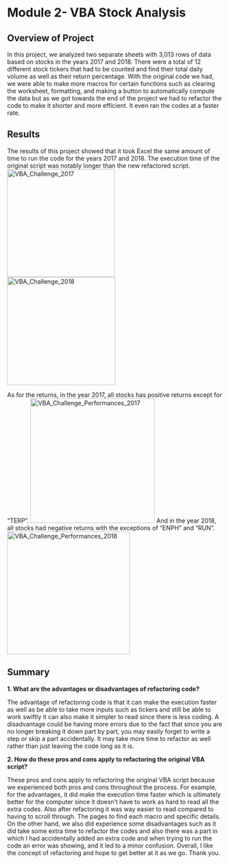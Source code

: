 # Module 2- VBA Stock Analysis
## Overview of Project
In this project, we analyzed two separate sheets with 3,013 rows of data based on stocks in the years 2017 and 2018. There were a total of 12 different stock tickers that had to be counted and find their total daily volume as well as their return percentage. With the original code we had, we were able to make more macros for certain functions such as clearing the worksheet, formatting, and making a button to automatically compute the data but as we got towards the end of the project we had to refactor the code to make it shorter and more efficient. It even ran the codes at a faster rate. 


## Results
The results of this project showed that it took Excel the same amount of time to run the code for the years 2017 and 2018. The execution time of the original script was notably longer than the new refactored script.
<img width="251" alt="VBA_Challenge_2017" src="https://user-images.githubusercontent.com/104862099/175792319-ae91d969-e63b-4fc1-b425-9a301d90c5d7.png">
<img width="252" alt="VBA_Challenge_2018" src="https://user-images.githubusercontent.com/104862099/175792321-b663b0c1-dd59-4b49-a072-585562462e0b.png">

As for the returns, in the year 2017, all stocks has positive returns except for “TERP”.
<img width="290" alt="VBA_Challenge_Performances_2017" src="https://user-images.githubusercontent.com/104862099/175792331-263b7a03-12d7-4e2b-b9e5-f27202325e52.png">
 And in the year 2018, all stocks had negative returns with the exceptions of “ENPH” and “RUN”. 
<img width="286" alt="VBA_Challenge_Performances_2018" src="https://user-images.githubusercontent.com/104862099/175792332-fb14a768-0b59-4c06-b80c-46ef22858c2f.png">


## Summary

**1. What are the advantages or disadvantages of refactoring code?**

The advantage of refactoring code is that it can make the execution faster as well as be able to take more inputs such as tickers and still be able to work swiftly it can also make it simpler to read since there is less coding. A disadvantage could be having more errors due to the fact that since you are no longer breaking it down part by part, you may easily forget to write a step or skip a part accidentally. It may take more time to refactor as well rather than just leaving the code long as it is.

**2. How do these pros and cons apply to refactoring the original VBA script?**

These pros and cons apply to refactoring the original VBA script because we experienced both pros and cons throughout the process. For example, for the advantages, it did make the execution time faster which is ultimately better for the computer since it doesn’t have to work as hard to read all the extra codes. Also after refactoring it was way easier to read compared to having to scroll through. The pages to find each macro and specific details. On the other hand, we also did experience some disadvantages such as it did take some extra time to refactor the codes and also there was a part in which I had accidentally added an extra code and when trying to run the code an error was showing, and it led to a minor confusion. Overall, I like the concept of refactoring and hope to get better at it as we go. Thank you.

